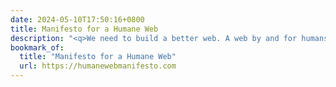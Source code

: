```yaml
---
date: 2024-05-10T17:50:16+0800
title: Manifesto for a Humane Web
description: "<q>We need to build a better web. A web by and for humans.</q>"
bookmark_of:
  title: "Manifesto for a Humane Web"
  url: https://humanewebmanifesto.com
---
```

